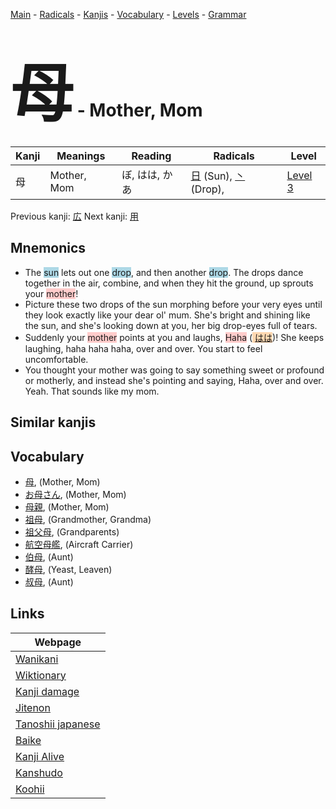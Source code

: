 <style> bigfont {font-size: 100px}</style>
[Main](../index.md) -
[Radicals](../radicals.md) -
[Kanjis](../kanjis.md) -
[Vocabulary](../vocabulary.md) -
[Levels](../levels.md) -
[Grammar](../grammar.md)
# <bigfont> 母</bigfont> - Mother, Mom 

| Kanji | Meanings | Reading | Radicals | Level |
| --- | --- | --- | --- | --- |
| 母 | Mother, Mom | ぼ, はは, かあ | [日](../radicals/日.md) (Sun), [丶](../radicals/丶.md) (Drop),  | [Level 3](../levels/wk_level3.md) |

Previous kanji: [広](広.md) Next kanji: [用](用.md) 

## Mnemonics
 * The <span style="background-color:#ADD8E6"> sun</span> lets out one <span style="background-color:#ADD8E6"> drop</span>, and then another <span style="background-color:#ADD8E6"> drop</span>. The drops dance together in the air, combine, and when they hit the ground, up sprouts your <span style="background-color:#ffcccb"> mother</span>!
* Picture these two drops of the sun morphing before your very eyes until they look exactly like your dear ol' mum. She's bright and shining like the sun, and she's looking down at you, her big drop-eyes full of tears.
* Suddenly your <span style="background-color:#ffcccb"> mother</span> points at you and laughs, <span style="background-color:#ffcccb"> Haha</span> (<span style="background-color:#fed8b1"> [はは](https://jisho.org/search/はは)</span>)! She keeps laughing, haha haha haha, over and over. You start to feel uncomfortable.
* You thought your mother was going to say something sweet or profound or motherly, and instead she's pointing and saying, Haha, over and over.<br />Yeah. That sounds like my mom.


## Similar kanjis
 


## Vocabulary
 * [母](../vocabulary/母.md), (Mother, Mom)
* [お母さん](../vocabulary/母.md), (Mother, Mom)
* [母親](../vocabulary/母.md), (Mother, Mom)
* [祖母](../vocabulary/母.md), (Grandmother, Grandma)
* [祖父母](../vocabulary/母.md), (Grandparents)
* [航空母艦](../vocabulary/母.md), (Aircraft Carrier)
* [伯母](../vocabulary/母.md), (Aunt)
* [酵母](../vocabulary/母.md), (Yeast, Leaven)
* [叔母](../vocabulary/母.md), (Aunt)



## Links 

| Webpage |
| --- |
| [Wanikani          ](https://www.wanikani.com/kanji/母) |
| [Wiktionary        ](https://en.wiktionary.org/wiki/母) |
| [Kanji damage      ](http://www.kanjidamage.com/kanji/search?utf8=✓&q=母) |
| [Jitenon           ](https://jitenon.com/kanji/母) |
| [Tanoshii japanese ](https://www.tanoshiijapanese.com/dictionary/kanji.cfm?k=母) |
| [Baike             ](https://baike.baidu.com/item/母) |
| [Kanji Alive       ](https://app.kanjialive.com/母) |
| [Kanshudo          ](https://www.kanshudo.com/searchmn?q=母) |
| [Koohii            ](https://kanji.koohii.com/study/kanji/母) |
